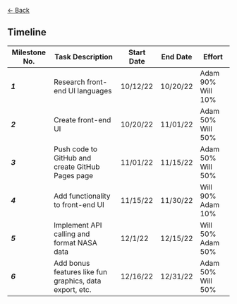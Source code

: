 [<- Back](./README.md)

## **Timeline**

**Milestone No.** | **Task Description** | **Start Date** | **End Date** | **Effort** |
------------------|----------------------|----------------|--------------|------------|
***1*** | Research front-end UI languages | 10/12/22 | 10/20/22 | Adam 90% Will 10%
***2*** | Create front-end UI | 10/20/22 | 11/01/22 | Adam 50% Will 50%
***3*** | Push code to GitHub and create GitHub Pages page | 11/01/22 | 11/15/22 | Adam 50% Will 50%
***4*** | Add functionality to front-end UI | 11/15/22 | 11/30/22 | Will 90% Adam 10%
***5*** | Implement API calling and format NASA data | 12/1/22 | 12/15/22 | Will 50% Adam 50%
***6*** | Add bonus features like fun graphics, data export, etc. | 12/16/22 | 12/31/22 | Adam 50% Will 50%

